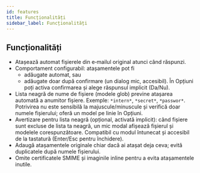 ```yaml
---
id: features
title: Funcționalități
sidebar_label: Funcționalități
---
```


## Funcționalități

- Atașează automat fișierele din e‑mailul original atunci când răspunzi.
- Comportament configurabil: atașamentele pot fi
  - adăugate automat, sau
  - adăugate doar după confirmare (un dialog mic, accesibil). În Opțiuni poți activa confirmarea și alege răspunsul implicit (Da/Nu).
- Lista neagră de nume de fișiere (modele glob) previne atașarea automată a anumitor fișiere. Exemple: `*intern*`, `*secret*`, `*passwor*`.
  Potrivirea nu este sensibilă la majuscule/minuscule și verifică doar numele fișierului; oferă un model pe linie în Opțiuni.
- Avertizare pentru lista neagră (opțional, activată implicit): când fișiere sunt excluse de lista ta neagră, un mic modal afișează fișierul și modelele corespunzătoare. Compatibil cu modul întunecat și accesibil de la tastatură (Enter/Esc pentru închidere).
- Adaugă atașamentele originale chiar dacă ai atașat deja ceva; evită duplicatele după numele fișierului.
- Omite certificatele SMIME și imaginile inline pentru a evita atașamentele inutile.
